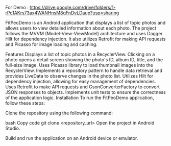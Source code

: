 For Demo : 
https://drive.google.com/drive/folders/1-rPc1AKrs73ax4WANHnsM8qFnDvLDaup?usp=sharing


FitPeoDemo is an Android application that displays a list of topic photos and allows users to view detailed information about each photo. The project follows the MVVM (Model-View-ViewModel) architecture and uses Dagger Hilt for dependency injection. It also utilizes Retrofit for making API requests and Picasso for image loading and caching.

Features
Displays a list of topic photos in a RecyclerView.
Clicking on a photo opens a detail screen showing the photo's ID, album ID, title, and the full-size image.
Uses Picasso library to load thumbnail images into the RecyclerView.
Implements a repository pattern to handle data retrieval and provides LiveData to observe changes in the photo list.
Utilizes Hilt for dependency injection, allowing for easy management of dependencies.
Uses Retrofit to make API requests and GsonConverterFactory to convert JSON responses to objects.
Implements unit tests to ensure the correctness of the application logic.
Installation
To run the FitPeoDemo application, follow these steps:

Clone the repository using the following command:

bash
Copy code
git clone <repository_url>
Open the project in Android Studio.

Build and run the application on an Android device or emulator.


